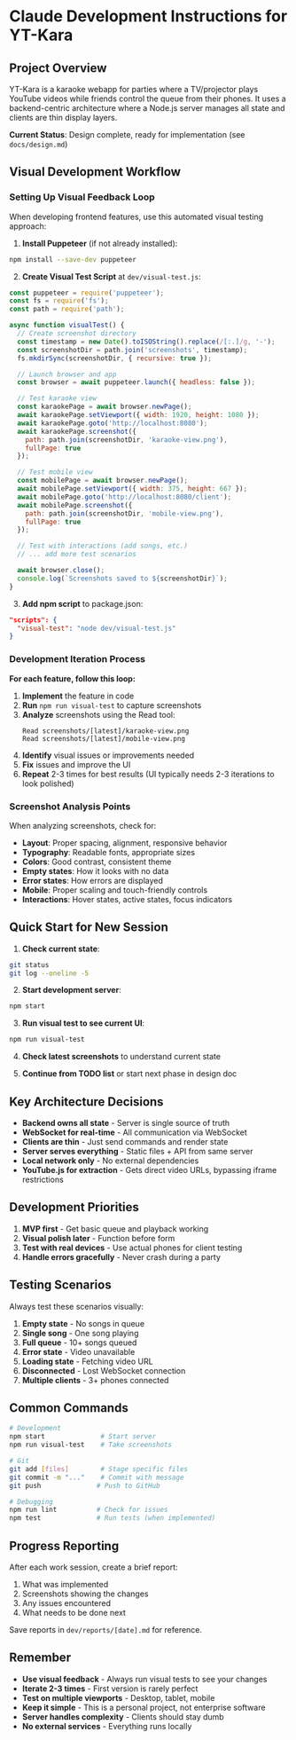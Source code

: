 # Claude Development Instructions for YT-Kara

## Project Overview
YT-Kara is a karaoke webapp for parties where a TV/projector plays YouTube videos while friends control the queue from their phones. It uses a backend-centric architecture where a Node.js server manages all state and clients are thin display layers.

**Current Status**: Design complete, ready for implementation (see `docs/design.md`)

## Visual Development Workflow

### Setting Up Visual Feedback Loop
When developing frontend features, use this automated visual testing approach:

1. **Install Puppeteer** (if not already installed):
```bash
npm install --save-dev puppeteer
```

2. **Create Visual Test Script** at `dev/visual-test.js`:
```javascript
const puppeteer = require('puppeteer');
const fs = require('fs');
const path = require('path');

async function visualTest() {
  // Create screenshot directory
  const timestamp = new Date().toISOString().replace(/[:.]/g, '-');
  const screenshotDir = path.join('screenshots', timestamp);
  fs.mkdirSync(screenshotDir, { recursive: true });

  // Launch browser and app
  const browser = await puppeteer.launch({ headless: false });

  // Test karaoke view
  const karaokePage = await browser.newPage();
  await karaokePage.setViewport({ width: 1920, height: 1080 });
  await karaokePage.goto('http://localhost:8080');
  await karaokePage.screenshot({
    path: path.join(screenshotDir, 'karaoke-view.png'),
    fullPage: true
  });

  // Test mobile view
  const mobilePage = await browser.newPage();
  await mobilePage.setViewport({ width: 375, height: 667 });
  await mobilePage.goto('http://localhost:8080/client');
  await mobilePage.screenshot({
    path: path.join(screenshotDir, 'mobile-view.png'),
    fullPage: true
  });

  // Test with interactions (add songs, etc.)
  // ... add more test scenarios

  await browser.close();
  console.log(`Screenshots saved to ${screenshotDir}`);
}
```

3. **Add npm script** to package.json:
```json
"scripts": {
  "visual-test": "node dev/visual-test.js"
}
```

### Development Iteration Process

**For each feature, follow this loop:**

1. **Implement** the feature in code
2. **Run** `npm run visual-test` to capture screenshots
3. **Analyze** screenshots using the Read tool:
   ```
   Read screenshots/[latest]/karaoke-view.png
   Read screenshots/[latest]/mobile-view.png
   ```
4. **Identify** visual issues or improvements needed
5. **Fix** issues and improve the UI
6. **Repeat** 2-3 times for best results (UI typically needs 2-3 iterations to look polished)

### Screenshot Analysis Points

When analyzing screenshots, check for:
- **Layout**: Proper spacing, alignment, responsive behavior
- **Typography**: Readable fonts, appropriate sizes
- **Colors**: Good contrast, consistent theme
- **Empty states**: How it looks with no data
- **Error states**: How errors are displayed
- **Mobile**: Proper scaling and touch-friendly controls
- **Interactions**: Hover states, active states, focus indicators

## Quick Start for New Session

1. **Check current state**:
```bash
git status
git log --oneline -5
```

2. **Start development server**:
```bash
npm start
```

3. **Run visual test to see current UI**:
```bash
npm run visual-test
```

4. **Check latest screenshots** to understand current state

5. **Continue from TODO list** or start next phase in design doc

## Key Architecture Decisions

- **Backend owns all state** - Server is single source of truth
- **WebSocket for real-time** - All communication via WebSocket
- **Clients are thin** - Just send commands and render state
- **Server serves everything** - Static files + API from same server
- **Local network only** - No external dependencies
- **YouTube.js for extraction** - Gets direct video URLs, bypassing iframe restrictions

## Development Priorities

1. **MVP first** - Get basic queue and playback working
2. **Visual polish later** - Function before form
3. **Test with real devices** - Use actual phones for client testing
4. **Handle errors gracefully** - Never crash during a party

## Testing Scenarios

Always test these scenarios visually:

1. **Empty state** - No songs in queue
2. **Single song** - One song playing
3. **Full queue** - 10+ songs queued
4. **Error state** - Video unavailable
5. **Loading state** - Fetching video URL
6. **Disconnected** - Lost WebSocket connection
7. **Multiple clients** - 3+ phones connected

## Common Commands

```bash
# Development
npm start              # Start server
npm run visual-test    # Take screenshots

# Git
git add [files]        # Stage specific files
git commit -m "..."    # Commit with message
git push              # Push to GitHub

# Debugging
npm run lint          # Check for issues
npm test              # Run tests (when implemented)
```

## Progress Reporting

After each work session, create a brief report:

1. What was implemented
2. Screenshots showing the changes
3. Any issues encountered
4. What needs to be done next

Save reports in `dev/reports/[date].md` for reference.

## Remember

- **Use visual feedback** - Always run visual tests to see your changes
- **Iterate 2-3 times** - First version is rarely perfect
- **Test on multiple viewports** - Desktop, tablet, mobile
- **Keep it simple** - This is a personal project, not enterprise software
- **Server handles complexity** - Clients should stay dumb
- **No external services** - Everything runs locally